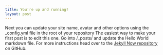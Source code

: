 ```yaml
---
title: You're up and running!
layout: post
---
```


Next you can update your site name, avatar and other options using the _config.yml file in the root of your repository 
The easiest way to make your first post is to edit this one. Go into /_posts/ and update the Hello World markdown file. For more instructions head over to the [Jekyll Now repository](https://github.com/barryclark/jekyll-now) on GitHub.
